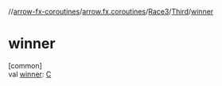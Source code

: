 //[arrow-fx-coroutines](../../../../index.md)/[arrow.fx.coroutines](../../index.md)/[Race3](../index.md)/[Third](index.md)/[winner](winner.md)

# winner

[common]\
val [winner](winner.md): [C](index.md)
